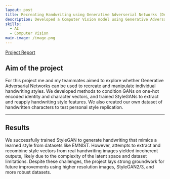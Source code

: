 ```yaml
---
layout: post
title: Recreating Handwriting using Generative Adverserial Networks (December 2024)
description: Developed a Computer Vision model using Generative Adversarial Networks (GANs) to recreate personalized handwriting styles, enabling the generation of handwritten text from style inputs using datasets like MNIST, NIST, and custom handwriting samples. 
skills:
  - AI
  - Computer Vision
main-image: /image.png
---
```


[Project Report](https://hackmd.io/@jasperwelgemoed/Bk8wh2Sjkx)

## Aim of the project

For this project me and my teammates aimed to explore whether Generative Adversarial Networks can be used to recreate and manipulate individual handwriting styles. We developed methods to condition GANs on one-hot encoded identity and character vectors, and trained StyleGANs to extract and reapply handwriting style features. We also created our own dataset of handwritten characters to test personal style replication. 


---

## Results

We successfully trained StyleGAN to generate handwriting that mimics a learned style from datasets like EMNIST. However, attempts to extract and recombine style vectors from real handwriting images yielded incoherent outputs, likely due to the complexity of the latent space and dataset limitations. Despite these challenges, the project lays strong groundwork for future improvements using higher resolution images, StyleGAN2/3, and more robust datasets.




